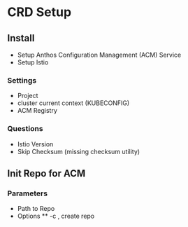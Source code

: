 # CRD Setup


## Install

* Setup Anthos Configuration Management (ACM) Service
* Setup Istio 

### Settings
* Project
* cluster current context (KUBECONFIG)
* ACM Registry

### Questions
* Istio Version
* Skip Checksum (missing checksum utility)


## Init Repo for ACM

### Parameters
* Path to Repo
* Options
** -c , create repo
